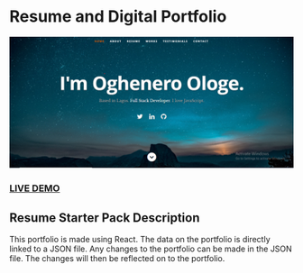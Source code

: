# Resume and Digital Portfolio

![Resume and Digital Portfolio](resume-screenshot.png?raw=true "Resume and Digital Portfolio ")

### <a href="https://resume-portfolio-ten.vercel.app/">LIVE DEMO</a>

## Resume Starter Pack Description

This portfolio is made using React. The data on the portfolio is directly linked to a JSON file. Any changes to the portfolio can be made in the JSON file. The changes will then be reflected on to the portfolio.
